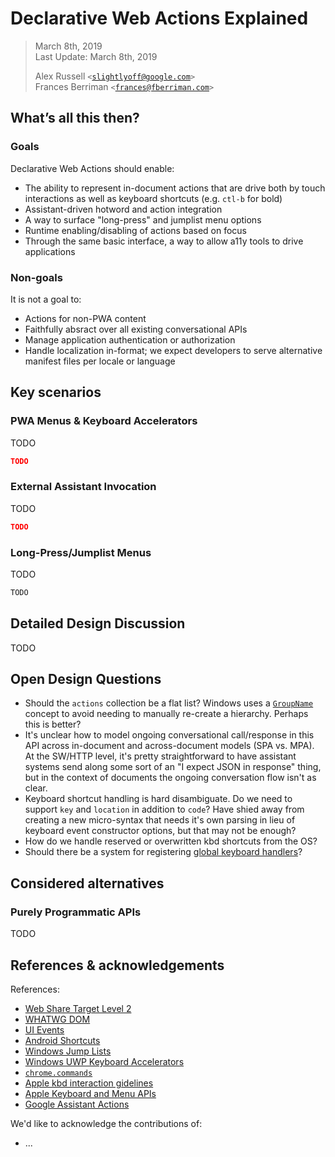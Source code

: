 # Declarative Web Actions Explained

> March 8th, 2019<br>
> Last Update: March 8th, 2019
>
> Alex Russell <code>&lt;slightlyoff@google.com&gt;</code><br>
> Frances Berriman <code>&lt;frances@fberriman.com&gt;</code><br>

## What’s all this then?


### Goals

Declarative Web Actions should enable:

 * The ability to represent in-document actions that are drive both by touch interactions as well as keyboard shortcuts (e.g. `ctl-b` for bold)
 * Assistant-driven hotword and action integration
 * A way to surface "long-press" and jumplist menu options
 * Runtime enabling/disabling of actions based on focus
 * Through the same basic interface, a way to allow a11y tools to drive applications

### Non-goals

It is not a goal to:

 * Actions for non-PWA content
 * Faithfully absract over all existing conversational APIs
 * Manage application authentication or authorization
 * Handle localization in-format; we expect developers to serve alternative manifest files per locale or language

## Key scenarios


### PWA Menus &amp; Keyboard Accelerators

TODO

```json
TODO
```

### External Assistant Invocation

TODO

```json
TODO
```

### Long-Press/Jumplist Menus

TODO

```js
TODO
```

## Detailed Design Discussion

TODO

## Open Design Questions

  * Should the `actions` collection be a flat list? Windows uses a [`GroupName`](https://docs.microsoft.com/en-us/uwp/api/windows.ui.startscreen.jumplistitem) concept to avoid needing to manually re-create a hierarchy. Perhaps this is better?
  * It's unclear how to model ongoing conversational call/response in this API across in-document and across-document models (SPA vs. MPA). At the SW/HTTP level, it's pretty straightforward to have assistant systems send along some sort of an "I expect JSON in response" thing, but in the context of documents the ongoing conversation flow isn't as clear.
  * Keyboard shortcut handling is hard disambiguate. Do we need to support `key` and `location` in addition to `code`? Have shied away from creating a new micro-syntax that needs it's own parsing in lieu of keyboard event constructor options, but that may not be enough?
  * How do we handle reserved or overwritten kbd shortcuts from the OS?
  * Should there be a system for registering [global keyboard handlers](https://developer.chrome.com/apps/commands)?

## Considered alternatives

### Purely Programmatic APIs

TODO

## References & acknowledgements

References:

  * [Web Share Target Level 2](https://wicg.github.io/web-share/level-2/)
  * [WHATWG DOM](https://dom.spec.whatwg.org/)
  * [UI Events](https://www.w3.org/TR/uievents/)
  * [Android Shortcuts](https://developer.android.com/guide/topics/ui/shortcuts) 
  * [Windows Jump Lists](https://docs.microsoft.com/en-us/uwp/api/windows.ui.startscreen.jumplist)
  * [Windows UWP Keyboard Accelerators](https://docs.microsoft.com/en-us/windows/uwp/design/input/keyboard-accelerators)
  * [`chrome.commands`](https://developer.chrome.com/apps/commands)
  * [Apple kbd interaction gidelines](https://developer.apple.com/design/human-interface-guidelines/macos/user-interaction/keyboard/)
  * [Apple Keyboard and Menu APIs](https://developer.apple.com/documentation/uikit/keyboard_and_menus?language=objc)
  * [Google Assistant Actions](https://developers.google.com/actions/extending-the-assistant)



We'd like to acknowledge the contributions of:

  - ...
